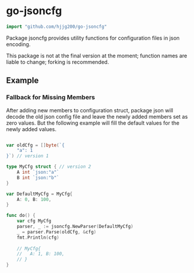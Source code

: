 # go-jsoncfg

```go
import "github.com/hjjg200/go-jsoncfg"
```

Package jsoncfg provides utility functions for configuration files in json encoding.

This package is not at the final version at the moment; function names are liable to change; forking is recommended.

## Example

### Fallback for Missing Members

After adding new members to configuration struct, package json will decode the old json config file and leave the newly added members set as zero values. But the following example will fill the default values for the newly added values.

```go

var oldCfg = []byte(`{
    "a": 1
}`) // version 1

type MyCfg struct { // version 2
    A int `json:"a"`
    B int `json:"b"`
}

var DefaultMyCfg = MyCfg{
    A: 0, B: 100,
}

func do() {
    var cfg MyCfg
    parser, _ := jsoncfg.NewParser(DefaultMyCfg)
    _ = parser.Parse(oldCfg, &cfg)
    fmt.Println(cfg)
    
    // MyCfg{
    //   A: 1, B: 100,
    // }
}

```


